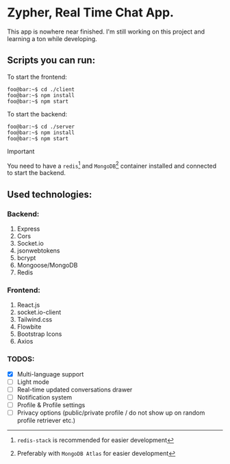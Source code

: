 
# Zypher, Real Time Chat App.

This app is nowhere near finished. I'm still working on this project and learning a ton while developing.

## Scripts you can run:
To start the frontend:

```console
foo@bar:~$ cd ./client
foo@bar:~$ npm install
foo@bar:~$ npm start
```
To start the backend:

```console
foo@bar:~$ cd ./server
foo@bar:~$ npm install
foo@bar:~$ npm start
```

> [!IMPORTANT]
> You need to have a `redis`[^1] and `MongoDB`[^2] container installed and connected to start the backend.


[^1]: `redis-stack` is recommended for easier development
[^2]: Preferably with `MongoDB Atlas` for easier development

## Used technologies:

### Backend:

1. Express
2. Cors
3. Socket.io
4. jsonwebtokens
5. bcrypt
6. Mongoose/MongoDB
7. Redis

### Frontend:

1. React.js
2. socket.io-client
4. Tailwind.css
5. Flowbite
6. Bootstrap Icons
7. Axios

### TODOS:
- [x] Multi-language support
- [ ] Light mode
- [ ] Real-time updated conversations drawer
- [ ] Notification system
- [ ] Profile & Profile settings
- [ ] Privacy options (public/private profile / do not show up on random profile retriever etc.)